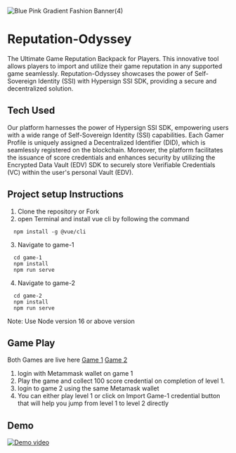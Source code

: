 ![Blue Pink Gradient Fashion Banner(4)](https://github.com/Raj6939/Reputation-Odyssey/assets/67961128/ed82adce-19b4-491e-82b5-98f42197cc55)

# Reputation-Odyssey
The Ultimate Game Reputation Backpack for Players. This innovative tool allows players to import and utilize their game reputation in any supported game seamlessly. Reputation-Odyssey showcases the power of Self-Sovereign Identity (SSI) with Hypersign SSI SDK, providing a secure and decentralized solution.


## Tech Used
Our platform harnesses the power of Hypersign SSI SDK, empowering users with a wide range of Self-Sovereign Identity (SSI) capabilities. Each Gamer Profile is uniquely assigned a Decentralized Identifier (DID), which is seamlessly registered on the blockchain. Moreover, the platform facilitates the issuance of score credentials and enhances security by utilizing the Encrypted Data Vault (EDV) SDK to securely store Verifiable Credentials (VC) within the user's personal Vault (EDV).


## Project setup Instructions
1. Clone the repository or Fork
2. open Terminal and install vue cli by following the command
```
  npm install -g @vue/cli
```
3. Navigate to game-1
```
  cd game-1
  npm install
  npm run serve
```
4. Navigate to game-2
```
  cd game-2
  npm install
  npm run serve
```
  Note: Use Node version 16 or above version

## Game Play
Both Games are live here
[Game 1](https://reputation-odyssey-game-1.netlify.app/)
[Game 2](https://reputation-odyssey-game-2.netlify.app/)
1.  login with Metammask wallet on game 1
2.  Play the game and collect 100 score credential on completion of level 1.
3.  login to game 2 using the same Metamask wallet
4.  You can either play level 1 or click on Import Game-1 credential button that will help you jump from level 1 to level 2 directly

## Demo 

[![Demo video](https://user-images.githubusercontent.com/15328561/259026273-d306a285-d112-468d-ab2c-32d4d8ebd127.png)](https://www.youtube.com/watch?v=oJji9Q4rCz0&t=5s)

## 

